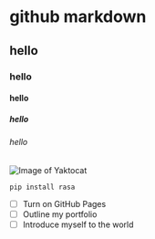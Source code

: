 # github markdown
## hello
### hello
#### hello
##### hello
###### hello

![Image of Yaktocat](https://octodex.github.com/images/yaktocat.png)

```
pip install rasa
```
- [ ] Turn on GitHub Pages
- [ ] Outline my portfolio
- [ ] Introduce myself to the world
